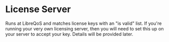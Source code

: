 # License Server

Runs at LibreQoS and matches license keys with an "is valid" list. If you're running your very own licensing server, then you will need to set this up on your server to accept your key. Details will be provided later.